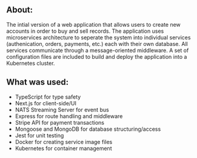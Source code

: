 ## About:
The intial version of a web application that allows users to create new accounts in order to buy and sell records. The application uses microservices architecture to seperate the system into individual services (authenication, orders, payments, etc.) each with their own database. All services communicate through a message-oriented middleware. A set of configuration files are included to build and deploy the application into a Kubernetes cluster. 

## What was used:
- TypeScript for type safety
- Next.js for client-side/UI
- NATS Streaming Server for event bus
- Express for route handling and middleware
- Stripe API for payment transactions
- Mongoose and MongoDB for database structuring/access
- Jest for unit testing
- Docker for creating service image files
- Kubernetes for container management 
